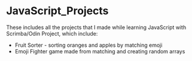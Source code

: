 # JavaScript_Projects
These includes all the projects that I made while learning JavaScript with Scrimba/Odin Project, which include:

- Fruit Sorter - sorting oranges and apples by matching emoji
- Emoji Fighter game made from matching and creating random arrays

